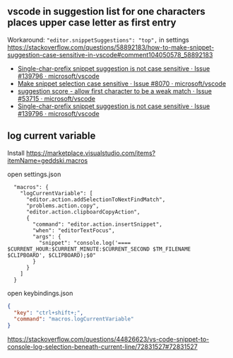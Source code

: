 ## vscode in suggestion list for one characters places upper case letter as first entry

Workaround: `"editor.snippetSuggestions": "top",` in settings https://stackoverflow.com/questions/58892183/how-to-make-snippet-suggestion-case-sensitive-in-vscode#comment104050578_58892183

- [Single-char-prefix snippet suggestion is not case sensitive · Issue #139796 · microsoft/vscode](https://github.com/microsoft/vscode/issues/139796)
- [Make snippet selection case sensitive · Issue #8070 · microsoft/vscode](https://github.com/microsoft/vscode/issues/8070)
- [suggestion score - allow first character to be a weak match · Issue #53715 · microsoft/vscode](https://github.com/microsoft/vscode/issues/53715)
- [Single-char-prefix snippet suggestion is not case sensitive · Issue #139796 · microsoft/vscode](https://github.com/microsoft/vscode/issues/139796)

## log current variable

Install https://marketplace.visualstudio.com/items?itemName=geddski.macros

open settings.json

```
  "macros": {
    "logCurrentVariable": [
      "editor.action.addSelectionToNextFindMatch",
      "problems.action.copy",
      "editor.action.clipboardCopyAction",
      {
        "command": "editor.action.insertSnippet",
        "when": "editorTextFocus",
        "args": {
          "snippet": "console.log('==== $CURRENT_HOUR:$CURRENT_MINUTE:$CURRENT_SECOND $TM_FILENAME $CLIPBOARD', $CLIPBOARD);$0"
        }
      }
    ]
  }
```

open keybindings.json

```json
{
  "key": "ctrl+shift+;",
  "command": "macros.logCurrentVariable"
}
```

https://stackoverflow.com/questions/44826623/vs-code-snippet-to-console-log-selection-beneath-current-line/72831527#72831527
